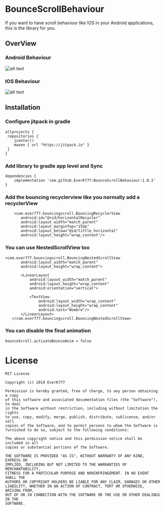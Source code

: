 # BounceScrollBehaviour

If you want to have scroll behaviour like IOS in your Android applications, this is the library for you.


## OverView

### Android Behaviour


![alt text](https://github.com/EverK777/Images/blob/master/android_image.gif) 


### IOS Behaviour


![alt text](https://github.com/EverK777/Images/blob/master/lib_image.gif)
                                                               

## Installation
### Configure jitpack in gradle
 
```
allprojects {
 repositories {
    jcenter()
    maven { url "https://jitpack.io" }
 }
}
```

### Add library to gradle app level and Sync

```
dependencies {
    implementation 'com.github.EverK777:BounceScrollBehaviour:1.0.3'
}
```

### Add the bouncing recyclerview like you normally add a recyclerView
 
 ```
     <com.ever777.bouncingscroll.BouncingRecyclerView
        android:id="@+id/horizontalRecycler"
        android:layout_width="match_parent"
        android:layout_marginTop="15dp"
        android:layout_below="@id/tittle_horizontal"
        android:layout_height="wrap_content"/>
 ```
 
 
 ### You can use NestedScrollView too 
 
 ```
 <com.ever777.bouncingscroll.BouncingNestedScrollView
        android:layout_width="match_parent"
        android:layout_height="wrap_content">

        <LinearLayout
            android:layout_width="match_parent"
            android:layout_height="wrap_content"
            android:orientation="vertical">

            <TextView
                android:layout_width="wrap_content"
                android:layout_height="wrap_content"
                android:text="Nombre"/>
        </LinearLayout>
    </com.ever777.bouncingscroll.BouncingNestedScrollView>
 ```
 
 ### You can disable the final animation
  ```
  bounceScroll.activateBounceAnim = false
   ```
 
# License
 
  ```
 MIT License

Copyright (c) 2019 EverK777

Permission is hereby granted, free of charge, to any person obtaining a copy
of this software and associated documentation files (the "Software"), to deal
in the Software without restriction, including without limitation the rights
to use, copy, modify, merge, publish, distribute, sublicense, and/or sell
copies of the Software, and to permit persons to whom the Software is
furnished to do so, subject to the following conditions:

The above copyright notice and this permission notice shall be included in all
copies or substantial portions of the Software.

THE SOFTWARE IS PROVIDED "AS IS", WITHOUT WARRANTY OF ANY KIND, EXPRESS OR
IMPLIED, INCLUDING BUT NOT LIMITED TO THE WARRANTIES OF MERCHANTABILITY,
FITNESS FOR A PARTICULAR PURPOSE AND NONINFRINGEMENT. IN NO EVENT SHALL THE
AUTHORS OR COPYRIGHT HOLDERS BE LIABLE FOR ANY CLAIM, DAMAGES OR OTHER
LIABILITY, WHETHER IN AN ACTION OF CONTRACT, TORT OR OTHERWISE, ARISING FROM,
OUT OF OR IN CONNECTION WITH THE SOFTWARE OR THE USE OR OTHER DEALINGS IN THE
SOFTWARE.
 ```
